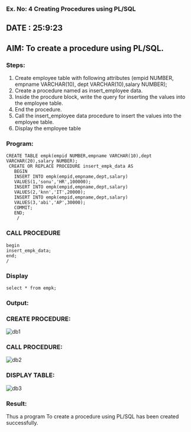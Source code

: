 ### Ex. No: 4 Creating Procedures using PL/SQL
## DATE : 25:9:23
## AIM: To create a procedure using PL/SQL.

### Steps:
1. Create employee table with following attributes (empid NUMBER, empname VARCHAR(10), dept VARCHAR(10),salary NUMBER);
2. Create a procedure named as insert_employee data.
3. Inside the procdure block, write the query for inserting the values into the employee table.
4. End the procedure.
5. Call the insert_employee data procedure to insert the values into the employee table.
6. Display the employee table

### Program:
```
CREATE TABLE empk(empid NUMBER,empname VARCHAR(10),dept VARCHAR(20),salary NUMBER);
 CREATE OR REPLACE PROCEDURE insert_empk_data AS
   BEGIN
   INSERT INTO empk(empid,empname,dept,salary)
   VALUES(1,'sonu','HR',100000);
   INSERT INTO empk(empid,empname,dept,salary)
   VALUES(2,'knn','IT',20000);
   INSERT INTO empk(empid,empname,dept,salary)
   VALUES(3,'abi','AP',30000);
   COMMIT;
   END;
    /
```
### CALL PROCEDURE
```
begin
insert_empk_data;
end;
/
```
### Display
```
select * from empk;

```
### Output:
### CREATE PROCEDURE:
![db1](https://github.com/21005688/Ex-No-4-Creating-Procedures-using-PL-SQL/assets/94747031/50d848ac-23ef-40be-b907-4f6039b92866)
### CALL PROCEDURE:
![db2](https://github.com/21005688/Ex-No-4-Creating-Procedures-using-PL-SQL/assets/94747031/97de4fd3-6cf4-45d4-9119-875f7408af9b)
### DISPLAY TABLE:
![db3](https://github.com/21005688/Ex-No-4-Creating-Procedures-using-PL-SQL/assets/94747031/15c1b22f-959c-4ff3-8e89-38973bf80499)

### Result:
Thus a program To create a procedure using PL/SQL has been created successfully.
